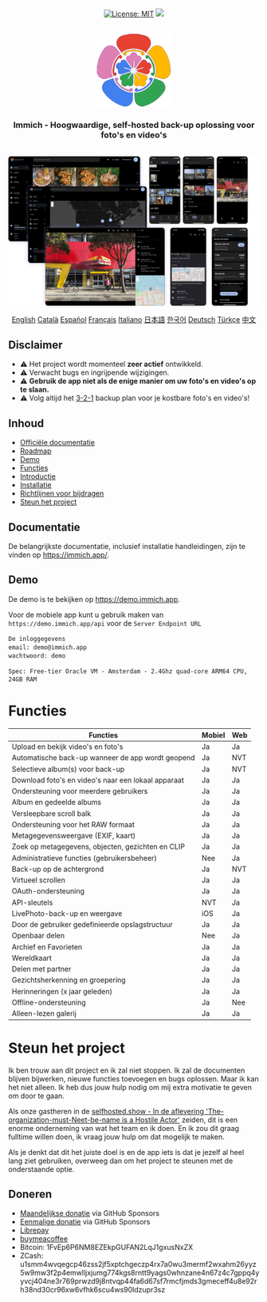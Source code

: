 <p align="center"> 
  <br/>  
  <a href="https://opensource.org/licenses/MIT"><img src="https://img.shields.io/badge/license-MIT-green.svg?color=3F51B5&style=for-the-badge&label=License&logoColor=000000&labelColor=ececec" alt="License: MIT"></a>
  <a href="https://discord.gg/D8JsnBEuKb">
    <img src="https://img.shields.io/discord/979116623879368755.svg?label=Discord&logo=Discord&style=for-the-badge&logoColor=000000&labelColor=ececec" atl="Discord"/>
  </a>
  <br/>  
  <br/>   
</p>

<p align="center">
<img src="design/immich-logo.svg" width="150" title="Login met aangepaste URL">
</p>
<h3 align="center">Immich - Hoogwaardige, self-hosted back-up oplossing voor foto's en video's</h3>
<br/>
<a href="https://immich.app">
<img src="design/immich-screenshots.png" title="Main Screenshot">
</a>
<br/>
<p align="center">
  <a href="README.md">English</a>
  <a href="README_ca_ES.md">Català</a>
  <a href="README_es_ES.md">Español</a>
  <a href="README_fr_FR.md">Français</a>
  <a href="README_it_IT.md">Italiano</a>
  <a href="README_ja_JP.md">日本語</a>
  <a href="README_ko_KR.md">한국어</a>
  <a href="README_de_DE.md">Deutsch</a>
  <a href="README_tr_TR.md">Türkçe</a>
  <a href="README_zh_CN.md">中文</a>
</p>

## Disclaimer

- ⚠️ Het project wordt momenteel **zeer actief** ontwikkeld.
- ⚠️ Verwacht bugs en ingrijpende wijzigingen.
- ⚠️ **Gebruik de app niet als de enige manier om uw foto's en video's op te slaan.**
- ⚠️ Volg altijd het [3-2-1](https://www.backblaze.com/blog/the-3-2-1-backup-strategy/) backup plan voor je kostbare foto's en video's!

## Inhoud

- [Officiële documentatie](https://immich.app/docs)
- [Roadmap](https://github.com/orgs/immich-app/projects/1)
- [Demo](#demo)
- [Functies](#functies)
- [Introductie](https://immich.app/docs/overview/introduction)
- [Installatie](https://immich.app/docs/install/requirements)
- [Richtlijnen voor bijdragen](https://immich.app/docs/overview/support-the-project)
- [Steun het project](#steun-het-project)

## Documentatie

De belangrijkste documentatie, inclusief installatie handleidingen, zijn te vinden op https://immich.app/.

## Demo

De demo is te bekijken op https://demo.immich.app.

Voor de mobiele app kunt u gebruik maken van `https://demo.immich.app/api` voor de `Server Endpoint URL`

```bash title="Demo Credential"
De inloggegevens
email: demo@immich.app
wachtwoord: demo
```

```
Spec: Free-tier Oracle VM - Amsterdam - 2.4Ghz quad-core ARM64 CPU, 24GB RAM
```

# Functies

| Functies                                            | Mobiel | Web |
|-----------------------------------------------------|--------|-----|
| Upload en bekijk video's en foto's                  | Ja     | Ja  |
| Automatische back-up wanneer de app wordt geopend   | Ja     | NVT |
| Selectieve album(s) voor back-up                    | Ja     | NVT |
| Download foto's en video's naar een lokaal apparaat | Ja     | Ja  |
| Ondersteuning voor meerdere gebruikers              | Ja     | Ja  |
| Album en gedeelde albums                            | Ja     | Ja  |
| Versleepbare scroll balk                            | Ja     | Ja  |
| Ondersteuning voor het RAW formaat                  | Ja     | Ja  |
| Metagegevensweergave (EXIF, kaart)                  | Ja     | Ja  |
| Zoek op metagegevens, objecten, gezichten en CLIP   | Ja     | Ja  |
| Administratieve functies (gebruikersbeheer)         | Nee    | Ja  |
| Back-up op de achtergrond                           | Ja     | NVT |
| Virtueel scrollen                                   | Ja     | Ja  |
| OAuth-ondersteuning                                 | Ja     | Ja  |
| API-sleutels                                        | NVT    | Ja  |
| LivePhoto-back-up en weergave                       | iOS    | Ja  |
| Door de gebruiker gedefinieerde opslagstructuur     | Ja     | Ja  |
| Openbaar delen                                      | Nee    | Ja  |
| Archief en Favorieten                               | Ja     | Ja  |
| Wereldkaart                                         | Ja     | Ja  |
| Delen met partner                                   | Ja     | Ja  |
| Gezichtsherkenning en groepering                    | Ja     | Ja  |
| Herinneringen (x jaar geleden)                      | Ja     | Ja  |
| Offline-ondersteuning                               | Ja     | Nee |
| Alleen-lezen galerij                                | Ja     | Ja  |

# Steun het project

Ik ben trouw aan dit project en ik zal niet stoppen. Ik zal de documenten blijven bijwerken, nieuwe functies toevoegen en bugs oplossen. Maar ik kan het niet alleen. Ik heb dus jouw hulp nodig om mij extra motivatie te geven om door te gaan.

Als onze gastheren in de [selfhosted.show - In de aflevering 'The-organization-must-Neet-be-name is a Hostile Actor'](https://selfhosted.show/79?t=1418) zeiden, dit is een enorme onderneming van wat het team en ik doen. En ik zou dit graag fulltime willen doen, ik vraag jouw hulp om dat mogelijk te maken.

Als je denkt dat dit het juiste doel is en de app iets is dat je jezelf al heel lang ziet gebruiken, overweeg dan om het project te steunen met de onderstaande optie.

## Doneren

- [Maandelijkse donatie](https://github.com/sponsors/immich-app) via GitHub Sponsors
- [Eenmalige donatie](https://github.com/sponsors/immich-app?frequency=one-time&sponsor=alextran1502) via GitHub Sponsors
- [Librepay](https://liberapay.com/alex.tran1502/)
- [buymeacoffee](https://www.buymeacoffee.com/altran1502)
- Bitcoin: 1FvEp6P6NM8EZEkpGUFAN2LqJ1gxusNxZX
- ZCash: u1smm4wvqegcp46zss2jf5xptchgeczp4rx7a0wu3mermf2wxahm26yyz5w9mw3f2p4emwlljxjumg774kgs8rntt9yags0whnzane4n67z4c7gppq4yyvcj404ne3r769prwzd9j8ntvqp44fa6d67sf7rmcfjmds3gmeceff4u8e92rh38nd30cr96xw6vfhk6scu4ws90ldzupr3sz
